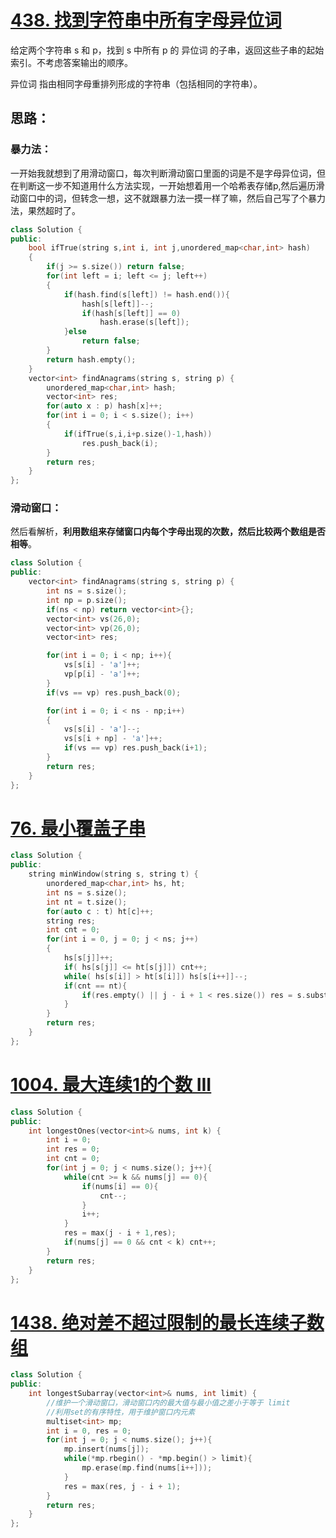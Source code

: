 # [438. 找到字符串中所有字母异位词](https://leetcode-cn.com/problems/find-all-anagrams-in-a-string/)

给定两个字符串 s 和 p，找到 s 中所有 p 的 异位词 的子串，返回这些子串的起始索引。不考虑答案输出的顺序。

异位词 指由相同字母重排列形成的字符串（包括相同的字符串）。

## 思路：

### 	暴力法：

一开始我就想到了用滑动窗口，每次判断滑动窗口里面的词是不是字母异位词，但在判断这一步不知道用什么方法实现，一开始想着用一个哈希表存储p,然后遍历滑动窗口中的词，但转念一想，这不就跟暴力法一摸一样了嘛，然后自己写了个暴力法，果然超时了。

```c++
class Solution {
public:
    bool ifTrue(string s,int i, int j,unordered_map<char,int> hash)
    {
        if(j >= s.size()) return false;
        for(int left = i; left <= j; left++)
        {
            if(hash.find(s[left]) != hash.end()){
                hash[s[left]]--;
                if(hash[s[left]] == 0)
                    hash.erase(s[left]);
            }else
                return false;
        }
        return hash.empty();
    }
    vector<int> findAnagrams(string s, string p) {
        unordered_map<char,int> hash;
        vector<int> res;
        for(auto x : p) hash[x]++;
        for(int i = 0; i < s.size(); i++)
        {
            if(ifTrue(s,i,i+p.size()-1,hash))
                res.push_back(i);
        }
        return res;
    }
};
```

### 	滑动窗口：

然后看解析，**利用数组来存储窗口内每个字母出现的次数，然后比较两个数组是否相等**。

```c++
class Solution {
public:
    vector<int> findAnagrams(string s, string p) {
        int ns = s.size();
        int np = p.size();
        if(ns < np) return vector<int>{};
        vector<int> vs(26,0);
        vector<int> vp(26,0);
        vector<int> res;

        for(int i = 0; i < np; i++){
            vs[s[i] - 'a']++;
            vp[p[i] - 'a']++;
        }
        if(vs == vp) res.push_back(0);

        for(int i = 0; i < ns - np;i++)
        {
            vs[s[i] - 'a']--;
            vs[s[i + np] - 'a']++;
            if(vs == vp) res.push_back(i+1);
        }
        return res;
    }
};
```



# 

# [76. 最小覆盖子串](https://leetcode-cn.com/problems/minimum-window-substring/)

```c++
class Solution {
public:
    string minWindow(string s, string t) {
        unordered_map<char,int> hs, ht;
        int ns = s.size();
        int nt = t.size();
        for(auto c : t) ht[c]++;
        string res;
        int cnt = 0;
        for(int i = 0, j = 0; j < ns; j++)
        {
            hs[s[j]]++;
            if( hs[s[j]] <= ht[s[j]]) cnt++;
            while( hs[s[i]] > ht[s[i]]) hs[s[i++]]--;
            if(cnt == nt){
                if(res.empty() || j - i + 1 < res.size()) res = s.substr(i,j - i + 1);
            }
        }
        return res;
    }
};
```



# [1004. 最大连续1的个数 III](https://leetcode-cn.com/problems/max-consecutive-ones-iii/)

```c++
class Solution {
public:
    int longestOnes(vector<int>& nums, int k) {
        int i = 0;
        int res = 0;
        int cnt = 0;
        for(int j = 0; j < nums.size(); j++){
            while(cnt >= k && nums[j] == 0){
                if(nums[i] == 0){
                    cnt--;
                }
                i++;
            }
            res = max(j - i + 1,res);
            if(nums[j] == 0 && cnt < k) cnt++;
        }
        return res;
    }
};
```

# [1438. 绝对差不超过限制的最长连续子数组](https://leetcode-cn.com/problems/longest-continuous-subarray-with-absolute-diff-less-than-or-equal-to-limit/)

```c++
class Solution {
public:
    int longestSubarray(vector<int>& nums, int limit) {
        //维护一个滑动窗口，滑动窗口内的最大值与最小值之差小于等于 limit
        //利用set的有序特性，用于维护窗口内元素
        multiset<int> mp;
        int i = 0, res = 0;
        for(int j = 0; j < nums.size(); j++){
            mp.insert(nums[j]);
            while(*mp.rbegin() - *mp.begin() > limit){
                mp.erase(mp.find(nums[i++]));
            }
            res = max(res, j - i + 1);
        }
        return res;
    }
};
```

